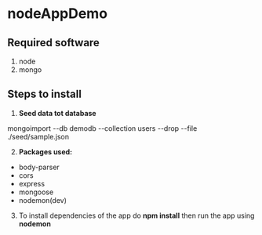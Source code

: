 # nodeAppDemo

## Required software
1. node
2. mongo

## Steps to install
1.	**Seed data tot database**

mongoimport --db demodb --collection users --drop --file ./seed/sample.json

2. **Packages used:**
  - body-parser
  - cors
  - express
  - mongoose
  - nodemon(dev)
3. To install dependencies of the app do **npm install** then run the app using **nodemon**
